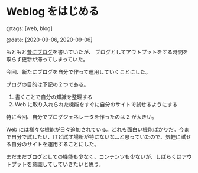 # Weblog をはじめる

@tags: [web, blog]

@date: [2020-09-06, 2020-09-06]

もともと[昔にブログ](https://negi-works.hatenablog.com/)を書いていたが、
ブログとしてアウトプットをする時間を取らず更新が滞ってしまっていた。

今回、新たにブログを自分で作って運用していくことにした。

ブログの目的は下記の２つである。

1. 書くことで自分の知識を整理する
2. Web に取り入れられた機能をすぐに自分のサイトで試せるようにする

特に今回、自分でブログジェネレータを作ったのは 2 が大きい。

Web には様々な機能が日々追加されている。どれも面白い機能ばかりだ。今まで自分で試したい、けど試す場所が特にないな…と思っていたので、気軽に試せる自分のサイトを運用することにした。

まだまだブログとしての機能も少なく、コンテンツも少ないが、しばらくはアウトプットを意識してしていきたいと思う。
